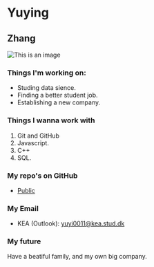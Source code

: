 # Yuying
## Zhang
![This is an image](https://github.com/settings/profile)

### Things I'm working on:
- Studing data sience.
- Finding a better student job. 
- Establishing a new company.


### Things I wanna work with
1. Git and GitHub
2. Javascript.
3. C++
4. SQL.

### My repo's on GitHub
- [Public](https://github.com/kea-classrooms/gh-md-intro-dat22c/blob/master/yuying.md)

### My Email
- KEA (Outlook): [yuyi0011@kea.stud.dk](mailto:yuyi0011@kea.stud.dk)

### My future
Have a beatiful family, and my own big company. 
